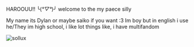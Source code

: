 HAROOUU!! ╰(*°▽°*)╯ welcome to the my paece silly

My name its Dylan or maybe saiko if you want :3 
Im boy but in english i use he/They im high school, i like lot things like, i have multifandom

![sollux](https://media.tenor.com/7o4qHiw0FsoAAAAi/sollux-homestuck.gif)
